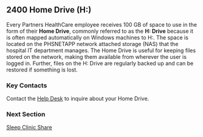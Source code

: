 ## 2400 Home Drive (H:)

Every Partners HealthCare employee receives 100 GB of space to use in the form of their **Home Drive**, commonly referred to as the **H: Drive** because it is often mapped automatically on Windows machines to H:. The space is located on the PHSNETAPP network attached storage (NAS) that the hospital IT department manages. The Home Drive is useful for keeping files stored on the network, making them available from wherever the user is logged in. Further, files on the H: Drive are regularly backed up and can be restored if something is lost.


### Key Contacts

Contact the [Help Desk](http://helpdeskselfservice.partners.org/) to inquire about your Home Drive.


### Next Section

[Sleep Clinic Share](https://github.com/sleepepi/howto/blob/master/2000-file-storage/2500-sleep-clinic-share.md)
